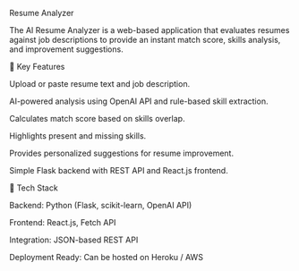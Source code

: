 Resume Analyzer

The AI Resume Analyzer is a web-based application that evaluates resumes against job descriptions to provide an instant match score, skills analysis, and improvement suggestions.

🔹 Key Features

Upload or paste resume text and job description.

AI-powered analysis using OpenAI API and rule-based skill extraction.

Calculates match score based on skills overlap.

Highlights present and missing skills.

Provides personalized suggestions for resume improvement.

Simple Flask backend with REST API and React.js frontend.

🔹 Tech Stack

Backend: Python (Flask, scikit-learn, OpenAI API)

Frontend: React.js, Fetch API

Integration: JSON-based REST API

Deployment Ready: Can be hosted on Heroku / AWS
